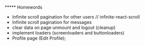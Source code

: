 ***** Homewords

- Infinite scroll pagination for other users // infinite-react-scroll
- Infinite scroll pagination for messages
- clear data on page unmount and logout (cleanup)
- implement loaders (screenloaders and buttonloaders)
- Profile page (Edit Profile);
